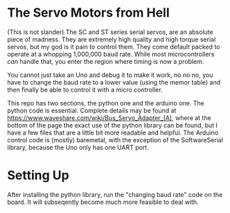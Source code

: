 # The Servo Motors from Hell
(This is not slander)
The SC and ST series serial servos, are an absolute piece of madness. They are extremely high quality and high torque serial servos, but my god is it pain to control them. They come default packed to operate at a whopping 1,000,000 baud rate. While most microcontrollers _can_ handle that, you enter the region where timing is now a problem.

You cannot just take an Uno and debug it to make it work, no no no, you have to change the baud rate to a lower value (using the memor table) and then finally be able to control it with a micro controller.

This repo has two sections, the python one and the arduino one. The python code is essential. Complete details may be found at https://www.waveshare.com/wiki/Bus_Servo_Adapter_(A), where at the bottom of the page the exact use of the python library can be found, but I have a few files that are a little bit more readable and helpful. The Arduino control code is (mostly) baremetal, with the exception of the SoftwareSerial library, because the Uno only has one UART port. 

# Setting Up
After installing the python library, run the "changing baud rate" code on the board. It will subseqently become much more feasible to deal with.
